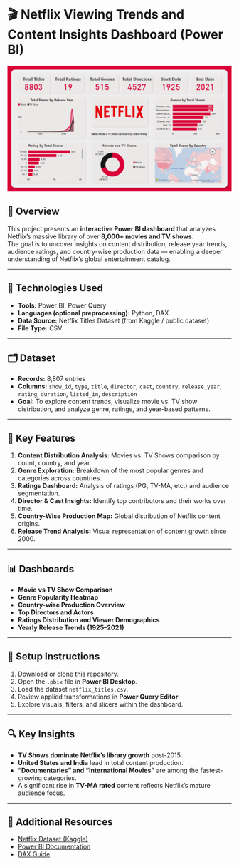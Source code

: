 # 🎬 Netflix Viewing Trends and Content Insights Dashboard (Power BI)

<p align="center">
  <img src="./visuals/Dashboard.png" alt="Netflix Dashboard Banner" width="600"/>
</p>

## 📄 Overview
This project presents an **interactive Power BI dashboard** that analyzes Netflix’s massive library of over **8,000+ movies and TV shows**.  
The goal is to uncover insights on content distribution, release year trends, audience ratings, and country-wise production data — enabling a deeper understanding of Netflix’s global entertainment catalog.

---

## 🧰 Technologies Used
- **Tools:** Power BI, Power Query  
- **Languages (optional preprocessing):** Python, DAX  
- **Data Source:** Netflix Titles Dataset (from Kaggle / public dataset)  
- **File Type:** CSV  

---

## 🗂️ Dataset
- **Records:** 8,807 entries  
- **Columns:** `show_id`, `type`, `title`, `director`, `cast`, `country`, `release_year`, `rating`, `duration`, `listed_in`, `description`  
- **Goal:** To explore content trends, visualize movie vs. TV show distribution, and analyze genre, ratings, and year-based patterns.

---

## 🚀 Key Features
1. **Content Distribution Analysis:** Movies vs. TV Shows comparison by count, country, and year.  
2. **Genre Exploration:** Breakdown of the most popular genres and categories across countries.  
3. **Ratings Dashboard:** Analysis of ratings (PG, TV-MA, etc.) and audience segmentation.  
4. **Director & Cast Insights:** Identify top contributors and their works over time.  
5. **Country-Wise Production Map:** Global distribution of Netflix content origins.  
6. **Release Trend Analysis:** Visual representation of content growth since 2000.  

---

## 📊  Dashboards
- **Movie vs TV Show Comparison**
- **Genre Popularity Heatmap**
- **Country-wise Production Overview**
- **Top Directors and Actors**
- **Ratings Distribution and Viewer Demographics**
- **Yearly Release Trends (1925–2021)**

---

## 🔧 Setup Instructions
1. Download or clone this repository.  
2. Open the `.pbix` file in **Power BI Desktop**.  
3. Load the dataset `netflix_titles.csv`.  
4. Review applied transformations in **Power Query Editor**.  
5. Explore visuals, filters, and slicers within the dashboard.  

---

## 🔍 Key Insights
- **TV Shows dominate Netflix’s library growth** post-2015.  
- **United States and India** lead in total content production.  
- **“Documentaries” and “International Movies”** are among the fastest-growing categories.  
- A significant rise in **TV-MA rated** content reflects Netflix’s mature audience focus.  

---

## 🔗 Additional Resources
- [Netflix Dataset (Kaggle)](https://www.kaggle.com/datasets/shivamb/netflix-shows)  
- [Power BI Documentation](https://learn.microsoft.com/en-us/power-bi/)  
- [DAX Guide](https://dax.guide/)  


